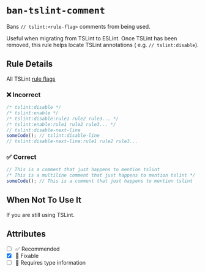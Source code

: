 # `ban-tslint-comment`

Bans `// tslint:<rule-flag>` comments from being used.

Useful when migrating from TSLint to ESLint. Once TSLint has been removed, this rule helps locate TSLint annotations (
e.g. `// tslint:disable`).

## Rule Details

All TSLint [rule flags](https://palantir.github.io/tslint/usage/rule-flags/)

<!--tabs-->

### ❌ Incorrect

```js
/* tslint:disable */
/* tslint:enable */
/* tslint:disable:rule1 rule2 rule3... */
/* tslint:enable:rule1 rule2 rule3... */
// tslint:disable-next-line
someCode(); // tslint:disable-line
// tslint:disable-next-line:rule1 rule2 rule3...
```

### ✅ Correct

```js
// This is a comment that just happens to mention tslint
/* This is a multiline comment that just happens to mention tslint */
someCode(); // This is a comment that just happens to mention tslint
```

## When Not To Use It

If you are still using TSLint.

## Attributes

- [ ] ✅ Recommended
- [x] 🔧 Fixable
- [ ] 💭 Requires type information

